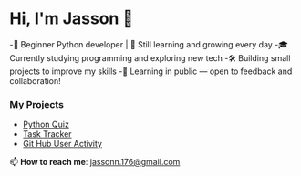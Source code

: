 # Hi, I'm Jasson 👋   
-👋 Beginner Python developer | 🐍 Still learning and growing every day
-🎓 Currently studying programming and exploring new tech
-🛠️ Building small projects to improve my skills
-🌱 Learning in public — open to feedback and collaboration!

### My Projects  
- [Python Quiz](https://github.com/sen-17/Python-Quiz)
- [Task Tracker](https://github.com/sen-17/Task-Tracker-CLI)
- [Git Hub User Activity](https://github.com/sen-17/Git-Hub-User-Activity-CLI)

📫 **How to reach me**: jassonn.176@gmail.com

